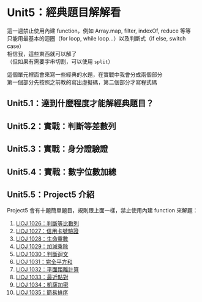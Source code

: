 # Unit5：經典題目解解看

這一週禁止使用內建 function，例如 Array.map, filter, indexOf, reduce 等等  
只能用最基本的迴圈（for loop, while loop...）以及判斷式（if else, switch case）  
相信我，這些東西就可以解了  
（但如果有需要字串切割，可以使用 `split`）

這個單元裡面會來寫一些經典的水題，在實戰中我會分成兩個部分  
第一個部分先按照之前教的寫出虛擬碼，第二個部分才寫程式碼

## Unit5.1：達到什麼程度才能解經典題目？
## Unit5.2：實戰：判斷等差數列
## Unit5.3：實戰：身分證驗證
## Unit5.4：實戰：數字位數加總

## Unit5.5：Project5 介紹

Project5 會有十題簡單題目，規則跟上面一樣，禁止使用內建 function 來解題：

1. [LIOJ 1026：判斷等比數列](https://oj.lidemy.com/problem/1026)
2. [LIOJ 1027：信用卡號驗證](https://oj.lidemy.com/problem/1027)
3. [LIOJ 1028：生命靈數](https://oj.lidemy.com/problem/1028)
4. [LIOJ 1029：加減乘除](https://oj.lidemy.com/problem/1029)
5. [LIOJ 1030：判斷迴文](https://oj.lidemy.com/problem/1030)
6. [LIOJ 1031：完全平方和](https://oj.lidemy.com/problem/1031)
7. [LIOJ 1032：平面距離計算](https://oj.lidemy.com/problem/1032)
8. [LIOJ 1033：最近點對](https://oj.lidemy.com/problem/1033)
9. [LIOJ 1034：凱薩加密](https://oj.lidemy.com/problem/1034)
10. [LIOJ 1035：簡易排序](https://oj.lidemy.com/problem/1035)
